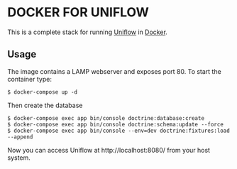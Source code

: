 DOCKER FOR UNIFLOW
==================

This is a complete stack for running [Uniflow](https://github.com/uniflow-io/uniflow) in [Docker](https://www.docker.com/).

Usage
-----

The image contains a LAMP webserver and exposes port 80. To start the container type:

```console
$ docker-compose up -d
```

Then create the database

```console
$ docker-compose exec app bin/console doctrine:database:create
$ docker-compose exec app bin/console doctrine:schema:update --force
$ docker-compose exec app bin/console --env=dev doctrine:fixtures:load --append
```

Now you can access Uniflow at http://localhost:8080/ from your host system.
